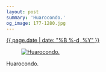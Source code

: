 ```yaml
---
layout: post
summary: 'Huarocondo.'
og_image: 177-1280.jpg
---
```


<div class="post">
 <time>
  <a href="/177">
   {{ page.date | date: "%B %-d, %Y" }}
  </a>
 </time>
 <a href="/177">
  <figure data-taken="11/12/2013">
   <img alt="Huarocondo." sizes="(min-width: 700px) 50vw, calc(100vw - 2rem)" src="{{ site.assets_url }}/177-640.jpg" srcset="{{ site.assets_url }}/177-1280.jpg 1280w, {{ site.assets_url }}/177-960.jpg 960w, {{ site.assets_url }}/177-640.jpg 640w, {{ site.assets_url }}/177-320.jpg 320w"/>
  </figure>
 </a>
 <span>
  Huarocondo.
 </span>
</div>

